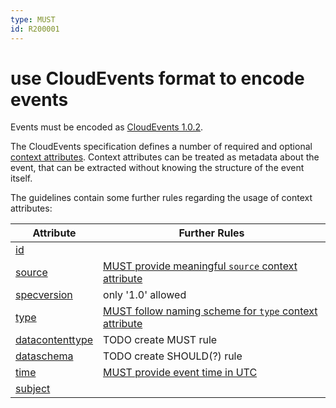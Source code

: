 ```yaml
---
type: MUST
id: R200001
---
```


# use CloudEvents format to encode events

Events must be encoded as [CloudEvents 1.0.2](https://github.com/cloudevents/spec/blob/v1.0.2/cloudevents/spec.md).

The CloudEvents specification defines a number of required and optional [context attributes](https://github.com/cloudevents/spec/blob/v1.0.2/cloudevents/spec.md#context-attributes). Context attributes can be treated as metadata about the event, that can be extracted without knowing the structure of the event itself.

The guidelines contain some further rules regarding the usage of context attributes:

| Attribute                                                                                              | Further Rules                                                                 |
| ------------------------------------------------------------------------------------------------------ | ----------------------------------------------------------------------------- |
| [id](https://github.com/cloudevents/spec/blob/v1.0.2/cloudevents/spec.md#id)                           |                                                                               |
| [source](https://github.com/cloudevents/spec/blob/v1.0.2/cloudevents/spec.md#source-1)                 | [MUST provide meaningful `source` context attribute](@guidelines/R200010)     |
| [specversion](https://github.com/cloudevents/spec/blob/v1.0.2/cloudevents/spec.md#specversion)         | only '1.0' allowed                                                            |
| [type](https://github.com/cloudevents/spec/blob/v1.0.2/cloudevents/spec.md#type)                       | [MUST follow naming scheme for `type` context attribute](@guidelines/R200009) |
| [datacontenttype](https://github.com/cloudevents/spec/blob/v1.0.2/cloudevents/spec.md#datacontenttype) | TODO create MUST rule                                                         |
| [dataschema](https://github.com/cloudevents/spec/blob/v1.0.2/cloudevents/spec.md#dataschema)           | TODO create SHOULD(?) rule                                                    |
| [time](https://github.com/cloudevents/spec/blob/v1.0.2/cloudevents/spec.md#time)                       | [MUST provide event time in UTC](@guidelines/R200011)                         |
| [subject](https://github.com/cloudevents/spec/blob/v1.0.2/cloudevents/spec.md#subject)                 |                                                                               |
